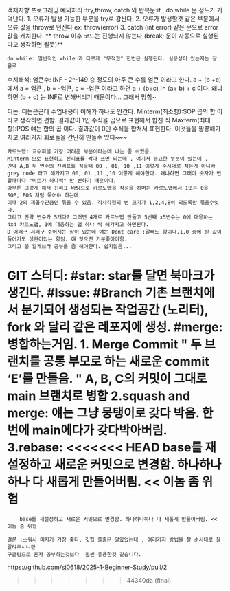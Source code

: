객체지향 프로그래밍
    예외처리 :try,throw, catch 와 반복문:if , do while 문 정도가 기억난다.
    1. 오류가 발생 가능한 부분을 try로 감싼다.
    2. 오류가 발생할것 같은 부분에서 오류 값을 throw로 던진다 ex: throw(error)
    3. catch (int error) 같은 문으로 error 값을 캐치한다.
    ** throw 이후 코드는 진행되지 않는다 (break; 문이 자동으로 실행된다고 생각하면 될듯)** 
    
    do while: 일반적인 while 과 다르게 "무적권" 한번은 실행된다. 실용성이 있는지는 잘 몰루

수치해석: 
    엄큰수: INF - 2^-149 승 정도의 아주 큰 수를 엄큰 이라고 한다.
    a + (b +c) 에서 a = 엄큰 , b = -엄큰, c = -엄큰 이라고 하면 a + (b+c) != (a+ b) + c 이다.
    왜냐하면 (b + c) 는 INF로 변해버리기 때문이다... 그래서 망함~

디논:
    디논은근데 수업내용이 이해가 하나도 안간다.
    Minterm(최소항):SOP  곱의 합 이라고 생각하면 편함. 결과값이 1인 수식을 곱으로 표현해서 합친 식
    Maxterm(최대항):POS 얘는 합의 곱 이다. 결과값이 0인 수식을 합쳐서 표현한다.
    이것들을 짬뽕해가지고 여러가지 회로들을 간단히 만들수 있다~~~

    카르노맵: 교수피셜 가장 어려운 부분이라는데 나는 좀 쉬웠음.
    Minterm 으로 표현하고 진리표를 싹다 쓰면 되는데 , 여기서 중요한 부분이 있는데 ,
    만약 A,B 두 변수의 진리표를 적을때 00 , 01, 10 ,11 이렇게 순서대로 적는게 아니라 
    grey code 라고 해가지고 00, 01 ,11 ,10 이렇게 해야한다. 왜냐하면 그래야 숫자가 변할때마다 "비트가 하나씩" 만 변하기 때문이다.
    아무튼 그렇게 해서 진리표 바탕으로 카르노맵을 작성을 하며는 카르노맵에서 1또는 0을 SOP, POS 처럼 묶어야 하는데
    이때 2의 제곱수만큼만 묶을 수 있음. 직사각형의 변 크기가 1,2,4,8이 되도록만 묶을수잇다.
    그리고 만약 변수가 5개다? 그러면 4개로 카르노맵 만들고 5번째 x5변수는 0에 대응하는 4x4 카르노맵, 1에 대응하는 맵 하나 씩 해가지고 하면된다.
    D 어쩌구 저쩌구 주어지는 항이 있는데 얘는 Dont care :알빠노 항이다.1,0 중에 뭔 값이 들어가도 상관이없는 항임. 얘 잇으면 기분좋아야함.
    그리고 불 알게브라 공부를 좀 해야한다. 쉽지않음...

GIT 스터디:
    #star: star를 달면 북마크가 생긴다.
    #Issue:
    #Branch 기촌 브랜치에서 분기되어 생성되는 작업공간 (노리터), fork 와 달리 같은 레포지에 생성.
    #merge: 병합하는거임.
    1. Merge Commit
        " 두 브랜치를 공통 부모로 하는 새로운 commit ‘E’를 만들음.
        " A, B, C의 커밋이 그대로 main 브랜치로 병합
    2.squash and merge:
        얘는 그냥 뭉탱이로 갖다 박음. 한번에 main에다가 갖다박아버림.
    3.rebase:
<<<<<<< HEAD
        base를 재설정하고 새로운 커밋으로 변경함. 하나하나하나 다 새롭게 만들어버림. << 이놈 좀 위험
=======
        base를 재설정하고 새로운 커밋으로 변경함. 하나하나하나 다 새롭게 만들어버림. << 이놈 좀 위험

    결론 :스쿼시 머지가 가장 좋다. 깃헙 쓸줄은 알았었는데 , 여러가지 방법을 잘 순서대로 잘 알려주시니깐 
    구글링으로 혼자 공부하는것보다  훨씬 유용한것 같습니다.
https://github.com/sj0618/2025-1-Beginner-Study/pull/2
>>>>>>> 44340da (final)
